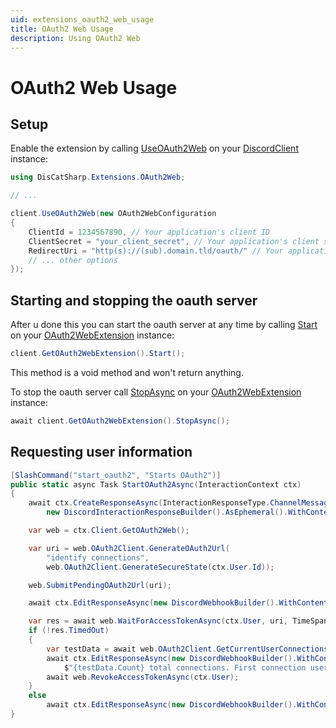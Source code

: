 ```yaml
---
uid: extensions_oauth2_web_usage
title: OAuth2 Web Usage
description: Using OAuth2 Web
---
```


# OAuth2 Web Usage

## Setup

Enable the extension by calling [UseOAuth2Web](xref:DisCatSharp.Extensions.OAuth2Web.ExtensionMethods.UseOAuth2Web*) on your [DiscordClient](xref:DisCatSharp.DiscordClient) instance:

```cs
using DisCatSharp.Extensions.OAuth2Web;

// ...

client.UseOAuth2Web(new OAuth2WebConfiguration
{
    ClientId = 1234567890, // Your application's client ID
    ClientSecret = "your_client_secret", // Your application's client secret
    RedirectUri = "http(s)://(sub).domain.tld/oauth/" // Your application's redirect URI
	// ... other options
});
```

## Starting and stopping the oauth server

After u done this you can start the oauth server at any time by calling [Start](xref:DisCatSharp.Extensions.OAuth2Web.OAuth2WebExtension.Start*) on your [OAuth2WebExtension](xref:DisCatSharp.Extensions.OAuth2Web.OAuth2WebExtension) instance:

```cs
client.GetOAuth2WebExtension().Start();
```

This method is a void method and won't return anything.

To stop the oauth server call [StopAsync](xref:DisCatSharp.Extensions.OAuth2Web.OAuth2WebExtension.StopAsync*) on your [OAuth2WebExtension](xref:DisCatSharp.Extensions.OAuth2Web.OAuth2WebExtension) instance:

```cs
await client.GetOAuth2WebExtension().StopAsync();
```

## Requesting user information

```cs
[SlashCommand("start_oauth2", "Starts OAuth2")]
public static async Task StartOAuth2Async(InteractionContext ctx)
{
	await ctx.CreateResponseAsync(InteractionResponseType.ChannelMessageWithSource,
		new DiscordInteractionResponseBuilder().AsEphemeral().WithContent("Please wait.."));

	var web = ctx.Client.GetOAuth2Web();

	var uri = web.OAuth2Client.GenerateOAuth2Url(
		"identify connections",
		web.OAuth2Client.GenerateSecureState(ctx.User.Id));

	web.SubmitPendingOAuth2Url(uri);

	await ctx.EditResponseAsync(new DiscordWebhookBuilder().WithContent($"{uri.AbsoluteUri}"));

	var res = await web.WaitForAccessTokenAsync(ctx.User, uri, TimeSpan.FromMinutes(1));
	if (!res.TimedOut)
	{
		var testData = await web.OAuth2Client.GetCurrentUserConnectionsAsync(res.Result.DiscordAccessToken);
		await ctx.EditResponseAsync(new DiscordWebhookBuilder().WithContent(
			$"{testData.Count} total connections. First connection username: {testData.First().Name}"));
		await web.RevokeAccessTokenAsync(ctx.User);
	}
	else
		await ctx.EditResponseAsync(new DiscordWebhookBuilder().WithContent("Timed out :("));
}
```
